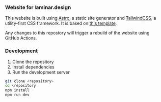 ### Website for laminar.design

This website is built using [Astro](https://astro.build/), a static site generator and [TailwindCSS](https://tailwindcss.com/), a utility-first CSS framework. It is based on [this template](https://github.com/m6v3l9/astro-theme-stone).

Any changes to this repostory will trigger a rebuild of the website using GitHub Actions.

### Development

1. Clone the repository
2. Install dependencies
3. Run the development server

```bash
git clone <repository>
cd <repository
npm install
npm run dev
```

